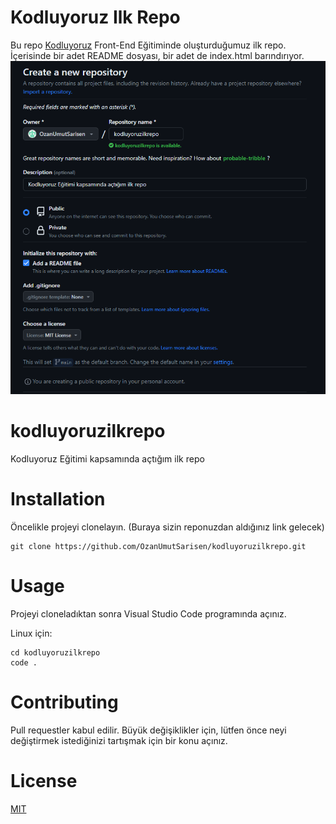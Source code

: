 # Kodluyoruz Ilk Repo
Bu repo [Kodluyoruz](https://kodluyoruz.org) Front-End Eğitiminde oluşturduğumuz ilk repo. İçerisinde bir adet README dosyası, bir adet de index.html barındırıyor.
![image](https://github.com/OzanUmutSarisen/kodluyoruzilkrepo/blob/main/Image/Ekran%20görüntüsü%202023-11-02%20151701.png)
# kodluyoruzilkrepo
Kodluyoruz Eğitimi kapsamında açtığım ilk repo
# Installation
Öncelikle projeyi clonelayın. (Buraya sizin reponuzdan aldığınız link gelecek)

``` 
git clone https://github.com/OzanUmutSarisen/kodluyoruzilkrepo.git
 ```
# Usage
Projeyi cloneladıktan sonra Visual Studio Code programında açınız.

Linux için:

```
cd kodluyoruzilkrepo
code .
```
# Contributing
Pull requestler kabul edilir. Büyük değişiklikler için, lütfen önce neyi değiştirmek istediğinizi tartışmak için bir konu açınız.

# License
[MIT](https://choosealicense.com/licenses/mit/)
